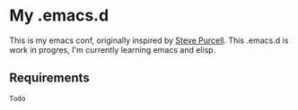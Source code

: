 # My .emacs.d

This is my emacs conf, originally inspired by [Steve Purcell](https://github.com/purcell/emacs.d).
This .emacs.d is work in progres,  I'm currently learning emacs and elisp.


## Requirements

    Todo
